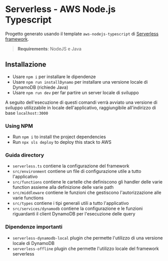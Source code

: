 # Serverless - AWS Node.js Typescript

Progetto generato usando il template `aws-nodejs-typescript` di [Serverless framework](https://www.serverless.com/).

> **Requirements**: NodeJS e Java

## Installazione

- Usare `npm i` per installare le dipendenze
- Usare `npm run installDynamo` per installare una versione locale di DynamoDB (richiede Java)
- Usare `npm run dev` per far partire un server locale di sviluppo

A seguito dell'esecuzione di questi comandi verrà avviato una versione di sviluppo utilizzabile in locale dell'applicativo,
raggiungibile all'indirizzo di base `localhost:3000`

### Using NPM

- Run `npm i` to install the project dependencies
- Run `npx sls deploy` to deploy this stack to AWS

### Guida directory

- `serverless.ts` contiene la configurazione del framework
- `src/environment` contiene un file di configurazione utile a tutto l'applicativo
- `src/functions` contiene le cartelle che definiscono gli handler delle varie function assieme alla definizione delle varie path
- `src/middleware` contiene le funzioni che gestiscono l'autorizzazione alle varie functions
- `src/types` contiene i tipi generali utili a tutto l'applicativo
- `src/services/dynamodb` contiene la configurazione e le funzioni riguardanti il client DynamoDB per l'esecuzione delle query

### Dipendenze importanti

- `serverless-dynamodb-local` plugin che permette l'utilizzo di una versione locale di DynamoDB
- `serverless-offline` plugin che permette l'utilizzo locale del framework serverless
